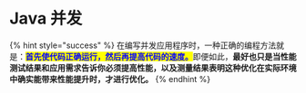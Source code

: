 # Java 并发

{% hint style="success" %}
在编写并发应用程序时，一种正确的编程方法就是：<mark style="color:blue;">**首先使代码正确运行，然后再提高代码的速度。**</mark>即便如此，**最好也只是当性能测试结果和应用需求告诉你必须提高性能，以及测量结果表明这种优化在实际环境中确实能带来性能提升时，才进行优化。**
{% endhint %}
